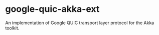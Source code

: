 # google-quic-akka-ext
An implementation of Google QUIC transport layer protocol for the Akka toolkit.
